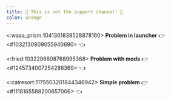 ```yaml
---
title: 🚨 This is not the support channel! 🚨 
color: orange
---
```


<:waaa_prism:1041361839528878160> **Problem in launcher**
👉 <#1032130809055940690> 👈 

<:fried:1032296608768995368> **Problem with mods**
👉 <#1245734007254286369> 👈

<:catresort:1175503201844346942> **Simple problem**
👉 <#1118165588200657006> 👈
